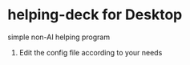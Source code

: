 # helping-deck for Desktop
simple non-AI helping program

1. Edit the config file according to your needs
